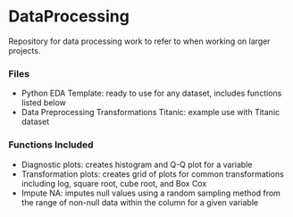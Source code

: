 # DataProcessing
Repository for data processing work to refer to when working on larger projects.

### Files
* Python EDA Template: ready to use for any dataset, includes functions listed below
* Data Preprocessing Transformations Titanic: example use with Titanic dataset

### Functions Included
* Diagnostic plots: creates histogram and Q-Q plot for a variable
* Transformation plots: creates grid of plots for common transformations including log, square root, cube root, and Box Cox
* Impute NA: imputes null values using a random sampling method from the range of non-null data within the column for a given variable
